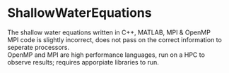 # ShallowWaterEquations
The shallow water equations written in C++, MATLAB, MPI &amp; OpenMP <br/>
MPI code is slightly incorrect, does not pass on the correct information to seperate processors. <br/>
OpenMP and MPI are high performance languages, run on a HPC to observe results; requires apporpiate libraries to run.
